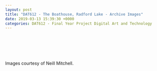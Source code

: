 ```yaml
---
layout: post
title: "DAT612 - The Boathouse, Radford Lake - Archive Images"
date: 2019-03-13 15:39:30 +0000
categories: DAT612 - Final Year Project Digital Art and Technology
---
```


<!-- wp:gallery {"linkTo":"media"} -->
<figure class="wp-block-gallery has-nested-images columns-default is-cropped"><!-- wp:image {"id":1045,"sizeSlug":"large","linkDestination":"media"} -->
<figure class="wp-block-image size-large"><a href="{{ site.baseurl }}/wp-content/uploads/2023/05/boathouse-radford-lake-archive-image_46451516295_o-scaled.jpg"><img src="https://www.circleseven.co.uk/wp-content/uploads/2023/05/boathouse-radford-lake-archive-image_46451516295_o-1024x781.jpg" alt="" class="wp-image-1045"/></a></figure>
<!-- /wp:image -->

<!-- wp:image {"id":1044,"sizeSlug":"large","linkDestination":"media"} -->
<figure class="wp-block-image size-large"><a href="{{ site.baseurl }}/wp-content/uploads/2023/05/boathouse-radford-lake-archive-image_47313764052_o-scaled.jpg"><img src="https://www.circleseven.co.uk/wp-content/uploads/2023/05/boathouse-radford-lake-archive-image_47313764052_o-1024x808.jpg" alt="" class="wp-image-1044"/></a></figure>
<!-- /wp:image -->

<!-- wp:image {"id":1043,"sizeSlug":"large","linkDestination":"media"} -->
<figure class="wp-block-image size-large"><a href="{{ site.baseurl }}/wp-content/uploads/2023/05/boathouse-radford-lake-archive-image_47313764412_o-scaled.jpg"><img src="https://www.circleseven.co.uk/wp-content/uploads/2023/05/boathouse-radford-lake-archive-image_47313764412_o-1024x804.jpg" alt="" class="wp-image-1043"/></a></figure>
<!-- /wp:image -->

<!-- wp:image {"id":1041,"sizeSlug":"large","linkDestination":"media"} -->
<figure class="wp-block-image size-large"><a href="{{ site.baseurl }}/wp-content/uploads/2023/05/boathouse-radford-lake-archive-image_46451516815_o-scaled.jpg"><img src="https://www.circleseven.co.uk/wp-content/uploads/2023/05/boathouse-radford-lake-archive-image_46451516815_o-1024x642.jpg" alt="" class="wp-image-1041"/></a></figure>
<!-- /wp:image -->

<!-- wp:image {"id":1042,"sizeSlug":"large","linkDestination":"media"} -->
<figure class="wp-block-image size-large"><a href="{{ site.baseurl }}/wp-content/uploads/2023/05/boathouse-radford-lake-archive-image_46451516625_o-scaled.jpg"><img src="https://www.circleseven.co.uk/wp-content/uploads/2023/05/boathouse-radford-lake-archive-image_46451516625_o-scaled.jpg" alt="" class="wp-image-1042"/></a></figure>
<!-- /wp:image -->

<!-- wp:image {"id":1040,"sizeSlug":"large","linkDestination":"media"} -->
<figure class="wp-block-image size-large"><a href="{{ site.baseurl }}/wp-content/uploads/2023/05/boathouse-radford-lake-archive-image_47313764592_o.jpg"><img src="https://www.circleseven.co.uk/wp-content/uploads/2023/05/boathouse-radford-lake-archive-image_47313764592_o-654x1024.jpg" alt="" class="wp-image-1040"/></a></figure>
<!-- /wp:image --></figure>
<!-- /wp:gallery -->

<!-- wp:paragraph -->
<p>Images courtesy of Neill Mitchell.</p>
<!-- /wp:paragraph -->